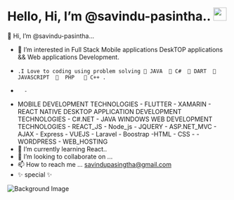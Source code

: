 # Hello, Hi, I’m @savindu-pasintha.. <img src="https://raw.githubusercontent.com/MartinHeinz/MartinHeinz/master/wave.gif" width="30px"> 

  👋 Hi, I’m @savindu-pasintha...
- 👀 I’m interested in Full Stack Mobile applications DeskTOP applications && Web applications Development.
-     .I Love to coding using problem solving 💞️ JAVA  💞️ C#  💞️ DART  💞️ JAVASCRIPT  💞️  PHP   💞️ C++ .
-       - 
-   MOBILE DEVELOPMENT TECHNOLOGIES
        - FLUTTER  - XAMARIN -  REACT NATIVE
    DESKTOP APPLICATION DEVELOPMENT TECHNOLOGIES
        - C#.NET  -  JAVA WINDOWS 
    WEB DEVELOPMENT TECHNOLOGIES
        - REACT_JS - Node_js  - JQUERY - ASP.NET_MVC - AJAX - Express - VUEJS - Laravel - Boostrap -HTML - CSS - -WORDPRESS - WEB_HOSTING
- 🌱 I’m currently learning React.. 
- 💞️ I’m looking to collaborate on ...
- 📫 How to reach me ...  savindupasingtha@gmail.com
- ✨ special ✨

<img class="profile-background-image__image relative full-width full-height" id="profile-background-image-target-image" alt="Background Image" src="https://media-exp1.licdn.com/dms/image/C4D16AQHT7eSPgg5Mqg/profile-displaybackgroundimage-shrink_200_800/0/1607756718197?e=1618444800&amp;v=beta&amp;t=cbhAnSUXjaLmeyrFODnICFMy01m-aLWaLQjqtOmOLgw" style="">
